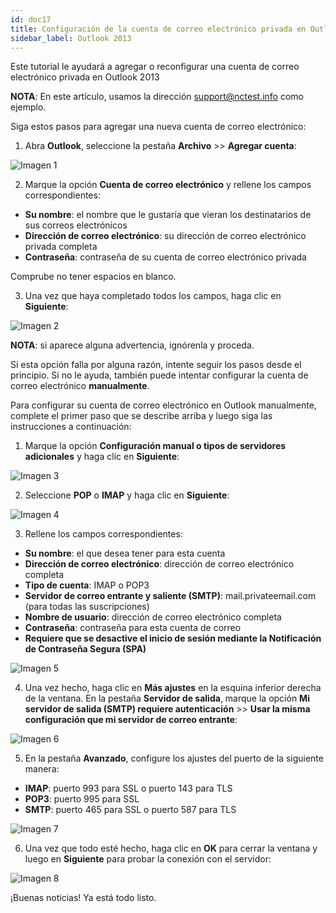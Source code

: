 ```yaml
---
id: doc17
title: Configuración de la cuenta de correo electrónico privada en Outlook 2013
sidebar_label: Outlook 2013
---
```

Este tutorial le ayudará a agregar o reconfigurar una cuenta de correo electrónico privada en Outlook 2013

**NOTA**: En este artículo, usamos la dirección support@nctest.info como ejemplo. 

Siga estos pasos para agregar una nueva cuenta de correo electrónico: 

1. Abra **Outlook**, seleccione la pestaña **Archivo** >> **Agregar cuenta**: 

![Imagen 1](https://namecheap.simplekb.com//SiteContents/2-7C22D5236A4543EB827F3BD8936E153E/media/13outlook1.png)

2. Marque la opción **Cuenta de correo electrónico** y rellene los campos correspondientes: 

- **Su nombre**: el nombre que le gustaría que vieran los destinatarios de sus correos electrónicos
- **Dirección de correo electrónico**: su dirección de correo electrónico privada completa
- **Contraseña**: contraseña de su cuenta de correo electrónico privada

Comprube no tener espacios en blanco. 


3. Una vez que haya completado todos los campos, haga clic en **Siguiente**:

![Imagen 2](https://namecheap.simplekb.com//SiteContents/2-7C22D5236A4543EB827F3BD8936E153E/media/peoutlook2013auto.png)

**NOTA**: si aparece alguna advertencia, ignórenla y proceda. 

Si esta opción falla por alguna razón, intente seguir los pasos desde el principio. Si no le ayuda, también puede intentar configurar la cuenta de correo electrónico **manualmente**. 

Para configurar su cuenta de correo electrónico en Outlook manualmente, complete el primer paso que se describe arriba y luego siga las instrucciones a continuación:

1. Marque la opción **Configuración manual o tipos de servidores adicionales** y haga clic en **Siguiente**:

![Imagen 3](https://namecheap.simplekb.com//SiteContents/2-7C22D5236A4543EB827F3BD8936E153E/media/outlook13_new.png)

2. Seleccione **POP** o **IMAP** y haga clic en **Siguiente**:

![Imagen 4](https://namecheap.simplekb.com//SiteContents/2-7C22D5236A4543EB827F3BD8936E153E/media/outlook13_new1.png)

3. Rellene los campos correspondientes: 

- **Su nombre**: el que desea tener para esta cuenta
- **Dirección de correo electrónico**: dirección de correo electrónico completa
- **Tipo de cuenta**: IMAP o POP3
- **Servidor de correo entrante y saliente (SMTP)**: mail.privateemail.com (para todas las suscripciones)
- **Nombre de usuario**: dirección de correo electrónico completa
- **Contraseña**: contraseña para esta cuenta de correo
- **Requiere que se desactive el inicio de sesión mediante la Notificación de Contraseña Segura (SPA)**

![Imagen 5](https://namecheap.simplekb.com//SiteContents/2-7C22D5236A4543EB827F3BD8936E153E/media/13outlook44.png)

4. Una vez hecho, haga clic en **Más ajustes** en la esquina inferior derecha de la ventana. En la pestaña **Servidor de salida**, marque la opción **Mi servidor de salida (SMTP) requiere autenticación** >> **Usar la misma configuración que mi servidor de correo entrante**:

![Imagen 6](https://namecheap.simplekb.com//SiteContents/2-7C22D5236A4543EB827F3BD8936E153E/media/13outlook5.png)

5. En la pestaña **Avanzado**, configure los ajustes del puerto de la siguiente manera: 
- **IMAP**: puerto 993 para SSL o puerto 143 para TLS
- **POP3**: puerto 995 para SSL
- **SMTP**: puerto 465 para SSL o puerto 587 para TLS

![Imagen 7](https://namecheap.simplekb.com//SiteContents/2-7C22D5236A4543EB827F3BD8936E153E/media/13outlook6.png)

6. Una vez que todo esté hecho, haga clic en **OK** para cerrar la ventana y luego en **Siguiente** para probar la conexión con el servidor: 

![Imagen 8](https://namecheap.simplekb.com//SiteContents/2-7C22D5236A4543EB827F3BD8936E153E/media/13outlook7.png)

¡Buenas noticias! Ya está todo listo. 


